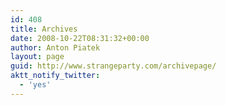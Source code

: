 ```yaml
---
id: 408
title: Archives
date: 2008-10-22T08:31:32+00:00
author: Anton Piatek
layout: page
guid: http://www.strangeparty.com/archivepage/
aktt_notify_twitter:
  - 'yes'
---
```

